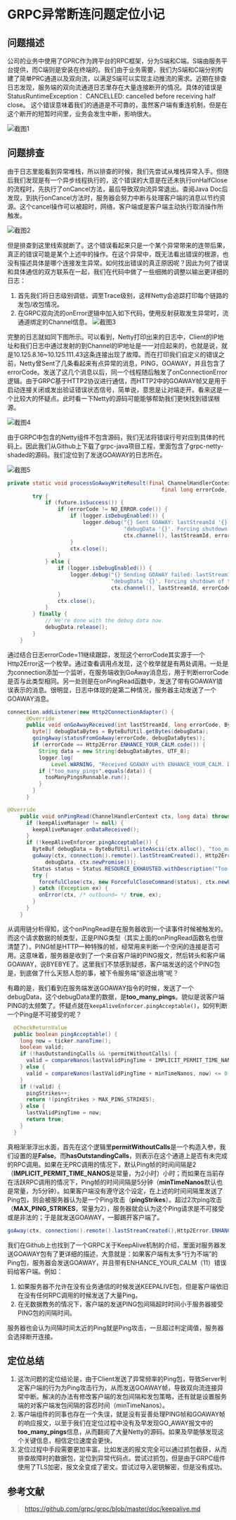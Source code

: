 # GRPC异常断连问题定位小记

## 问题描述
公司的业务中使用了GPRC作为跨平台的RPC框架，分为S端和C端。S端由服务平台提供，而C端则是安装在终端的。我们由于业务需要，我们为S端和C端分别构建了简单PRC通道以及双向流，以满足S端可以实现主动推流的需求。近期在排查日志发现，服务端的双向流通道日志里存在大量连接断开的情况。具体的错误是StatusRuntimeException： CANCELLED: cancelled before receiving half close。 这个错误意味着我们的通道是不可靠的，虽然客户端有重连机制，但是在这个断开的短暂时间里，业务会发生中断，影响很大。

![截图1](grpc-image1.png)

## 问题排查
由于日志里能看到异常堆栈，所以排查的时候，我们先尝试从堆栈异常入手。但随后我们发现是有一个异步线程执行的，这个错误的大意是在还未执行onHalfClose的流程时，先执行了onCancel方法，最后导致双向流异常退出。查阅Java Doc后发现，到执行onCancel方法时，服务器会努力中断与处理客户端的消息以节约资源。这个cancel操作可以被超时，网络，客户端或是客户端主动执行取消操作所触发。

![截图2](grpc-image2.png)

但是排查到这里线索就断了。这个错误看起来只是一个某个异常带来的连带后果，真正的错误可能是某个上述中的操作。在这个异常中，既无法看出错误的根源，也没有描述具体是哪个连接发生异常。如何找出错误的真正原因呢？因此为何了错误和具体通信的双方联系在一起，我们在代码中做了一些细微的调整以输出更详细的日志：

1. 首先我们将日志级别调低，调至Trace级别，这样Netty会追踪打印每个链路的发包/收包情况。
2. 在GRPC双向流的onError逻辑中加入如下代码，使用反射获取发生异常时，流通道绑定的Channel信息。
![截图3](grpc-image3.png)

完整的日志就如同下图所示。可以看到，Netty打印出来的日志中，Client的IP地址和我们日志中通过发射的到Channel的IP地址是一一对应起来的，也就是说，就是10.125.8.16~10.125.111.43这条连接出现了故障。而在打印我们自定义的错误之前，Netty曾Sent了几条看起来有点异常的消息，PING，GOAWAY，并且包含了errorCode。发送了这几个消息以后，同一个线程随后触发了onConnectionError逻辑。由于GRPC基于HTTP2协议进行通信，而HTTP2中的GOAWAY帧又是用于启动连接关闭或发出验证错误状态信号，简单说，意思是让对端走开。看来这是一个比较大的怀疑点。此时看一下Netty的源码可能能够帮助我们更快找到错误根源。

![截图4](grpc-image4.png)

由于GRPC中包含的Netty组件不包含源码，我们无法将错误行号对应到具体的代码上。因此我们从Github上下载了grpc-java项目工程，里面包含了grpc-netty-shaded的源码。我们定位到了发送GOAWAY的日志所在。

![截图5](grpc-image5.png)

```java
private static void processGoAwayWriteResult(final ChannelHandlerContext ctx, final int lastStreamId,
                                                 final long errorCode, final ByteBuf debugData, ChannelFuture future) {
        try {
            if (future.isSuccess()) {
                if (errorCode != NO_ERROR.code()) {
                    if (logger.isDebugEnabled()) {
                        logger.debug("{} Sent GOAWAY: lastStreamId '{}', errorCode '{}', " +
                                     "debugData '{}'. Forcing shutdown of the connection.",
                                     ctx.channel(), lastStreamId, errorCode, debugData.toString(UTF_8), future.cause());
                    }
                    ctx.close();
                }
            } else {
                if (logger.isDebugEnabled()) {
                    logger.debug("{} Sending GOAWAY failed: lastStreamId '{}', errorCode '{}', " +
                                 "debugData '{}'. Forcing shutdown of the connection.",
                                 ctx.channel(), lastStreamId, errorCode, debugData.toString(UTF_8), future.cause());
                }
                ctx.close();
            }
        } finally {
            // We're done with the debug data now.
            debugData.release();
        }
    }
```

通过结合日志errorCode=11继续跟踪，发现这个errorCode其实源于一个Http2Error这一个枚举。通过查看调用点发现，这个枚举就是有两处调用。一处是为connection添加一个监听，在服务端收到GoAway消息后，用于判断errorCode是否与此类型相同。另一处则是在onPingRead函数中，发送了带有GOAWAY错误表示的消息。很明显，日志中体现的是第二种情况，服务器主动发送了一个GOAWAY消息。

```java
connection.addListener(new Http2ConnectionAdapter() {
      @Override
      public void onGoAwayReceived(int lastStreamId, long errorCode, ByteBuf debugData) {
        byte[] debugDataBytes = ByteBufUtil.getBytes(debugData);
        goingAway(statusFromGoAway(errorCode, debugDataBytes));
        if (errorCode == Http2Error.ENHANCE_YOUR_CALM.code()) {
          String data = new String(debugDataBytes, UTF_8);
          logger.log(
              Level.WARNING, "Received GOAWAY with ENHANCE_YOUR_CALM. Debug data: {1}", data);
          if ("too_many_pings".equals(data)) {
            tooManyPingsRunnable.run();
          }
        }
      }
```

```java
@Override
    public void onPingRead(ChannelHandlerContext ctx, long data) throws Http2Exception {
      if (keepAliveManager != null) {
        keepAliveManager.onDataReceived();
      }
      if (!keepAliveEnforcer.pingAcceptable()) {
        ByteBuf debugData = ByteBufUtil.writeAscii(ctx.alloc(), "too_many_pings");
        goAway(ctx, connection().remote().lastStreamCreated(), Http2Error.ENHANCE_YOUR_CALM.code(),
            debugData, ctx.newPromise());
        Status status = Status.RESOURCE_EXHAUSTED.withDescription("Too many pings from client");
        try {
          forcefulClose(ctx, new ForcefulCloseCommand(status), ctx.newPromise());
        } catch (Exception ex) {
          onError(ctx, /* outbound= */ true, ex);
        }
      }
    }

```

从调用链分析得知，这个onPingRead是在服务器收到一个读事件时候被触发的。而这个请求数据的帧类型，正是PING类型（其实上面的onPingRead函数名也很清楚了）。PING帧是HTTP一种特殊的帧，经常用来判断一个空闲的连接是否可用。这意味着，服务器是收到了一个来自客户端的PING报文，然后转头和客户端GOAWAY，说BYEBYE了。这里我们不禁感到疑惑，客户端发送的这个PING包是，到底做了什么天怒人怨的事，被下令服务端“驱逐出境”呢？

有趣的是，我们看到在服务端发送GOAWAY指令的时候，发送了一个debugData，这个debugData里的数据，是**too_many_pings**。貌似是说客户端PING的太频繁了。怀疑点就在`keepAliveEnforcer.pingAcceptable()`，如何判断一个Ping是不可接受的呢？

```java
  @CheckReturnValue
  public boolean pingAcceptable() {
    long now = ticker.nanoTime();
    boolean valid;
    if (!hasOutstandingCalls && !permitWithoutCalls) {
      valid = compareNanos(lastValidPingTime + IMPLICIT_PERMIT_TIME_NANOS, now) <= 0;
    } else {
      valid = compareNanos(lastValidPingTime + minTimeNanos, now) <= 0;
    }
    if (!valid) {
      pingStrikes++;
      return !(pingStrikes > MAX_PING_STRIKES);
    } else {
      lastValidPingTime = now;
      return true;
    }
  }
```

真相渐渐浮出水面，首先在这个逻辑里**permitWithoutCalls**是一个构造入参，我们设置的是**False**。而**hasOutstandingCalls**，则表示在这个通道上是否有未完成的RPC调用。如果在无PRC调用的情况下，默认Ping帧的时间间隔是2（**IMPLICIT_PERMIT_TIME_NANOS**是常量，为2小时）小时；而如果在当前存在活跃RPC调用的情况下，Ping帧的时间间隔是5分钟（**minTimeNanos**默认也是常量，为5分钟）。如果客户端没有遵守这个设定，在上述的时间间隔里发送了Ping包，则会被服务器认为是一个Ping攻击（**pingStrikes**）。超过2次ping攻击（**MAX_PING_STRIKES**，常量为2），服务器就会认为这个Ping请求是不可接受或是非法的；于是就发送GOAWAY，一脚踢开客户端了。


```java
goAway(ctx, connection().remote().lastStreamCreated(),Http2Error.ENHANCE_YOUR_CALM.code(),debugData, ctx.newPromise());
```

我们在Github上也找到了一个GRPC关于KeepAlive机制的介绍，里面对服务器发送GOAWAY包有了更详细的描述，大意就是：如果客户端有太多“行为不端”的Ping包，服务器会发送GOAWAY，并且带有ENHANCE_YOUR_CALM（11）错误码给客户端。例如：

1. 如果服务器不允许在没有业务通信的时候发送KEEPALIVE包，但是客户端依旧在没有任何RPC调用的时候发送了大量Ping。
2. 在无数据教务的情况下，客户端的发送PING包间隔超时时间小于服务器接受PING包的间隔时间。

服务器也会认为间隔时间太近的Ping就是Ping攻击，一旦超过判定阈值，服务器会选择断开连接。

## 定位总结
1. 这次问题的定位结论是，由于Client发送了异常频率的Ping包，导致Server判定客户端的行为为Ping攻击行为，从而发送GOAWAY帧，导致双向流连接异常中断。解决的办法有修改客户端的发包间隔和发包策略，还有就是设置服务端的对客户端发包间隔的容忍时间（minTimeNanos）。
2. 客户端组件的同事也存在一个失误，就是没有妥善处理PING帧和GOAWAY帧的响应报文，以至于我们在定位过程中没有及早发现GO_AWAY报文中的**too_many_pings**信息，从而翻阅了大量Netty的源码。如果及早能够发现这个关键信息，相信定位速度会更快。
3. 定位过程中手段需要更加丰富。比如发送的报文完全可以通过抓包截获，从而排查故障时的数据包，定位到异常代码点。尝试过抓包，但是由于GRPC组件使用了TLS加密，报文全变成了密文。尝试过导入密钥解密，但是没有成功。

## 参考文献
> https://github.com/grpc/grpc/blob/master/doc/keepalive.md

